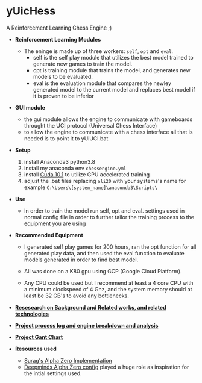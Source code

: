 # yUicHess
A Reinforcement Learning Chess Engine ;)
- **Reinforcement Learning Modules**  
	- The eninge is made up of three workers: `self`, `opt` and `eval`.
		- self is the self play module that utilizes the best model trained to generate new games to train the model.
		- opt is training module that trains the model, and generates new models to be evaluated.
		- eval is the evaluation module that compares the newley generated model to the current model and replaces best model if it is proven to be inferior

- **GUI module**	

	- the gui module allows the engine to communicate with gameboards throught the UCI protocol (Universal Chess Interface)
	- to allow the engine to communicate with a chess interface all that is needed is to point it to yUiUCI.bat

- **Setup**	

	1. install Anaconda3 python3.8
	2. install my anaconda env `chessengine.yml`
	3. install [Cuda 10.1](https://developer.nvidia.com/cuda-10.1-download-archive-base) to utilize GPU accelerated training
	4. adjust the .bat files replacing `ali20` with your systems's name for example `C:\Users\[system_name]\anaconda3\Scripts\`

- **Use**	
 	- In order to train the model run self, opt and eval.
settings used in normal config file in order to further tailor the training process to the equipment you are using

- **Recommended Equipment**	

	- I generated self play games for 200 hours,  ran the opt function for all generated play data, and then used the eval function to evaluate models generated in order to find best model. 

	- All was done on a K80 gpu using GCP (Google Cloud Platform).

	- Any CPU could be used but I recommend at least a 4 core CPU with a minimum clockspeed of 4 Ghz, and the system memory should at least be 32 GB's to avoid any bottlenecks.

- [**Resesearch on Background and Related works, and related technologies**](https://docs.google.com/document/d/14dOU6QFc-1rZ_3eqg3ifCOgDc-JjadE_rQyrVHZNdMU/edit?usp=sharing)

- [**Project process log and engine breakdown and analysis**](https://docs.google.com/presentation/d/11OXL5jcayGdL1V-T7D2m4rcXQ_JtFJcp3NWrGJXBp6A/edit?usp=sharing)

- [**Project Gant Chart**](https://docs.google.com/spreadsheets/d/1DUmkcPceNDXtFXZ1pDVqOrEvx1-5kkgY-qdOPaMNvuQ/edit?usp=sharing)


- **Resources used**
	- [Surag's Alpha Zero Implementation](https://web.stanford.edu/~surag/posts/alphazero.html)
	- [Deepminds Alpha Zero config](https://kstatic.googleusercontent.com/files/2f51b2a749a284c2e2dfa13911da965f4855092a179469aedd15fbe4efe8f8cbf9c515ef83ac03a6515fa990e6f85fd827dcd477845e806f23a17845072dc7bd) played a huge role as inspiration for the intial settings used.
